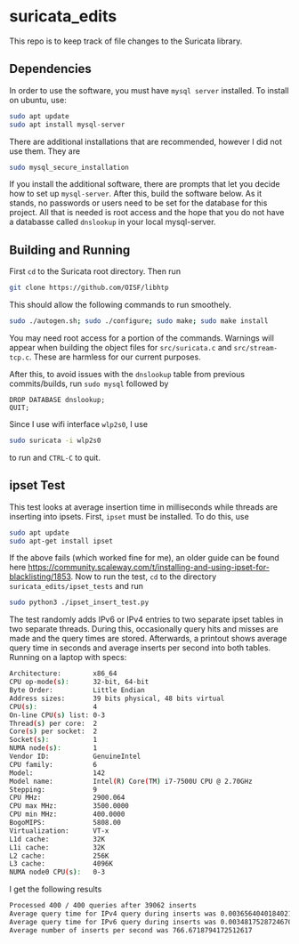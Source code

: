 # suricata_edits
This repo is to keep track of file changes to the Suricata library. 

## Dependencies

In order to use the software, you must have `mysql server` installed. To install
on ubuntu, use:
```bash
sudo apt update
sudo apt install mysql-server
```
There are additional installations that are recommended, however I did not use them. They are 
```bash
sudo mysql_secure_installation
```
If you install the additional software, there are prompts that let you decide how to set up `mysql-server`.
After this, build the software below. As it stands, no passwords or users need to be set for the database
for this project. All that is needed is root access and the hope that you do not have a databasse called `dnslookup`
in your local mysql-server.

## Building and Running

First `cd` to the Suricata root directory. Then run
```bash
git clone https://github.com/OISF/libhtp
```
This should allow the following commands to run smoothely.
```bash
sudo ./autogen.sh; sudo ./configure; sudo make; sudo make install
```
You may need root access for a portion of the commands.
Warnings will appear when building the object files for `src/suricata.c` and
`src/stream-tcp.c`. These are harmless for our current purposes.

After this, to avoid issues with the `dnslookup` table from previous commits/builds,
run `sudo mysql` followed by
```mysql
DROP DATABASE dnslookup;
QUIT;
```

Since I use wifi interface `wlp2s0`, I use
```bash
sudo suricata -i wlp2s0

```
to run and `CTRL-C` to quit.

## ipset Test
This test looks at average insertion time in milliseconds while threads are inserting into ipsets. 
First, `ipset` must be installed. To do this, use 
```bash
sudo apt update 
sudo apt-get install ipset
```
If the above fails (which worked fine for me), an older guide can be found here <https://community.scaleway.com/t/installing-and-using-ipset-for-blacklisting/1853>.
Now to run the test, `cd` to the directory `suricata_edits/ipset_tests` and run
```bash
sudo python3 ./ipset_insert_test.py
```
The test randomly adds IPv6 or IPv4 entries to two separate ipset tables in two separate threads.
During this, occasionally query hits and misses are made and the query times are stored. Afterwards,
a printout shows average query time in seconds and average inserts per second into both tables. Running 
on a laptop with specs:
```bash
Architecture:        x86_64
CPU op-mode(s):      32-bit, 64-bit
Byte Order:          Little Endian
Address sizes:       39 bits physical, 48 bits virtual
CPU(s):              4
On-line CPU(s) list: 0-3
Thread(s) per core:  2
Core(s) per socket:  2
Socket(s):           1
NUMA node(s):        1
Vendor ID:           GenuineIntel
CPU family:          6
Model:               142
Model name:          Intel(R) Core(TM) i7-7500U CPU @ 2.70GHz
Stepping:            9
CPU MHz:             2900.064
CPU max MHz:         3500.0000
CPU min MHz:         400.0000
BogoMIPS:            5808.00
Virtualization:      VT-x
L1d cache:           32K
L1i cache:           32K
L2 cache:            256K
L3 cache:            4096K
NUMA node0 CPU(s):   0-3

```
I get the following results
```bash
Processed 400 / 400 queries after 39062 inserts
Average query time for IPv4 query during inserts was 0.0036564040184021
Average query time for IPv6 query during inserts was 0.0034817528724670
Average number of inserts per second was 766.6718794172512617
```
